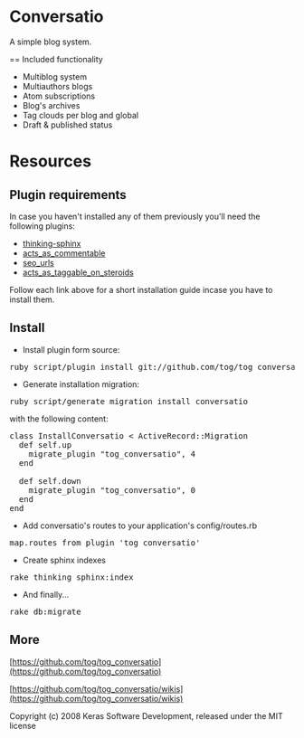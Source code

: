 Conversatio
===========

A simple blog system.

== Included functionality

* Multiblog system
* Multiauthors blogs
* Atom subscriptions
* Blog's archives
* Tag clouds per blog and global
* Draft & published status

Resources
=========

Plugin requirements
-------------------

In case you haven't installed any of them previously you'll need the following plugins:

* [thinking-sphinx](https://github.com/tog/tog/wikis/3rd-party-plugins-thinking-sphinx)
* [acts\_as\_commentable](https://github.com/tog/tog/wikis/3rd-party-plugins-acts_as_commentable)
* [seo\_urls](https://github.com/tog/tog/wikis/3rd-party-plugins-seo_urls)
* [acts\_as\_taggable\_on\_steroids](https://github.com/tog/tog/wikis/3rd-party-plugins-acts_as_taggable_on_steroids)

Follow each link above for a short installation guide incase you have to install them.

Install
-------

* Install plugin form source:

<pre>
ruby script/plugin install git://github.com/tog/tog_conversatio.git
</pre>

* Generate installation migration:

<pre>
ruby script/generate migration install_conversatio
</pre>

with the following content:

<pre>
class InstallConversatio < ActiveRecord::Migration
  def self.up
    migrate_plugin "tog_conversatio", 4
  end

  def self.down
    migrate_plugin "tog_conversatio", 0
  end
end
</pre>

* Add conversatio's routes to your application's config/routes.rb

<pre>
map.routes_from_plugin 'tog_conversatio'
</pre>

* Create sphinx indexes

<pre>
rake thinking_sphinx:index
</pre>

* And finally...

<pre>
rake db:migrate
</pre>

More
-------

[https://github.com/tog/tog_conversatio](https://github.com/tog/tog_conversatio)

[https://github.com/tog/tog_conversatio/wikis](https://github.com/tog/tog_conversatio/wikis)


Copyright (c) 2008 Keras Software Development, released under the MIT license
